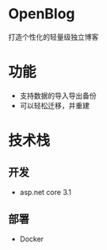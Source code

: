 # OpenBlog
打造个性化的轻量级独立博客

# 功能
* 支持数据的导入导出备份
* 可以轻松迁移，并重建

# 技术栈

## 开发
* asp.net core 3.1

## 部署
* Docker